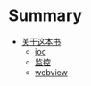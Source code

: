 # Summary

* [关于这本书](./README.md)
    - [ioc](./ioc/README.md)
    - [监控](./pm/README.md)
    - [webview](./webview/README.md)